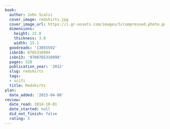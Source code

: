 ```yaml
---
book:
  author: John Scalzi
  cover_image: redshirts.jpg
  cover_image_url: https://i.gr-assets.com/images/S/compressed.photo.goodreads.com/books/1348617890l/13055592.jpg
  dimensions:
    height: 22.0
    thickness: 3.0
    width: 15.1
  goodreads: '13055592'
  isbn10: 0765316994
  isbn13: '9780765316998'
  pages: 320
  publication_year: '2012'
  slug: redshirts
  tags:
  - scifi
  title: Redshirts
plan:
  date_added: '2015-04-08'
review:
  date_read: 2014-10-01
  date_started: null
  did_not_finish: false
  rating: 5
---
```

